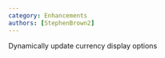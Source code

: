 ```yaml
---
category: Enhancements
authors: [StephenBrown2]
---
```


Dynamically update currency display options
